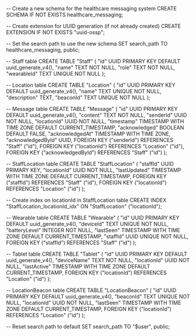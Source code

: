 -- Create a new schema for the healthcare messaging system
CREATE SCHEMA IF NOT EXISTS healthcare_messaging;

-- Create extension for UUID generation (if not already created)
CREATE EXTENSION IF NOT EXISTS "uuid-ossp";

-- Set the search path to use the new schema
SET search_path TO healthcare_messaging, public;

-- Staff table
CREATE TABLE "Staff" (
    "id" UUID PRIMARY KEY DEFAULT uuid_generate_v4(),
    "name" TEXT NOT NULL,
    "role" TEXT NOT NULL,
    "wearableId" TEXT UNIQUE NOT NULL
);

-- Location table
CREATE TABLE "Location" (
    "id" UUID PRIMARY KEY DEFAULT uuid_generate_v4(),
    "name" TEXT UNIQUE NOT NULL,
    "description" TEXT,
    "beaconId" TEXT UNIQUE NOT NULL
);

-- Message table
CREATE TABLE "Message" (
    "id" UUID PRIMARY KEY DEFAULT uuid_generate_v4(),
    "content" TEXT NOT NULL,
    "senderId" UUID NOT NULL,
    "locationId" UUID NOT NULL,
    "timestamp" TIMESTAMP WITH TIME ZONE DEFAULT CURRENT_TIMESTAMP,
    "acknowledged" BOOLEAN DEFAULT FALSE,
    "acknowledgedAt" TIMESTAMP WITH TIME ZONE,
    "acknowledgedById" UUID,
    FOREIGN KEY ("senderId") REFERENCES "Staff" ("id"),
    FOREIGN KEY ("locationId") REFERENCES "Location" ("id"),
    FOREIGN KEY ("acknowledgedById") REFERENCES "Staff" ("id")
);

-- StaffLocation table
CREATE TABLE "StaffLocation" (
    "staffId" UUID PRIMARY KEY,
    "locationId" UUID NOT NULL,
    "lastUpdated" TIMESTAMP WITH TIME ZONE DEFAULT CURRENT_TIMESTAMP,
    FOREIGN KEY ("staffId") REFERENCES "Staff" ("id"),
    FOREIGN KEY ("locationId") REFERENCES "Location" ("id")
);

-- Create index on locationId in StaffLocation table
CREATE INDEX "StaffLocation_locationId_idx" ON "StaffLocation" ("locationId");

-- Wearable table
CREATE TABLE "Wearable" (
    "id" UUID PRIMARY KEY DEFAULT uuid_generate_v4(),
    "deviceId" TEXT UNIQUE NOT NULL,
    "batteryLevel" INTEGER NOT NULL,
    "lastSeen" TIMESTAMP WITH TIME ZONE DEFAULT CURRENT_TIMESTAMP,
    "staffId" UUID UNIQUE NOT NULL,
    FOREIGN KEY ("staffId") REFERENCES "Staff" ("id")
);

-- Tablet table
CREATE TABLE "Tablet" (
    "id" UUID PRIMARY KEY DEFAULT uuid_generate_v4(),
    "deviceName" TEXT NOT NULL,
    "locationId" UUID NOT NULL,
    "lastActive" TIMESTAMP WITH TIME ZONE DEFAULT CURRENT_TIMESTAMP,
    FOREIGN KEY ("locationId") REFERENCES "Location" ("id")
);

-- LocationBeacon table
CREATE TABLE "LocationBeacon" (
    "id" UUID PRIMARY KEY DEFAULT uuid_generate_v4(),
    "beaconId" TEXT UNIQUE NOT NULL,
    "locationId" UUID NOT NULL,
    "lastSeen" TIMESTAMP WITH TIME ZONE DEFAULT CURRENT_TIMESTAMP,
    FOREIGN KEY ("locationId") REFERENCES "Location" ("id")
);

-- Reset search path to default
SET search_path TO "$user", public;